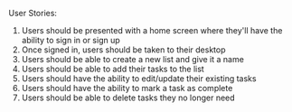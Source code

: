 User Stories:

1. Users should be presented with a home screen where they'll have the ability to sign in or sign up
2. Once signed in, users should be taken to their desktop
3. Users should be able to create a new list and give it a name
4. Users should be able to add their tasks to the list
5. Users should have the ability to edit/update their existing tasks
6. Users should have the ability to mark a task as complete
7. Users should be able to delete tasks they no longer need
